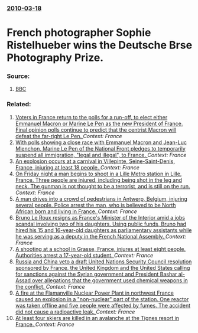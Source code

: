 ### [2010-03-18](/news/2010/03/18/index.md)

# French photographer Sophie Ristelhueber wins the Deutsche Brse Photography Prize. 




### Source:

1. [BBC](http://news.bbc.co.uk/2/hi/entertainment/arts_and_culture/8574222.stm)

### Related:

1. [Voters in France return to the polls for a run-off, to elect either Emmanuel Macron or Marine Le Pen as the new President of France. Final opinion polls continue to predict that the centrist Macron will defeat the far-right Le Pen. ](/news/2017/05/7/voters-in-france-return-to-the-polls-for-a-run-off-to-elect-either-emmanuel-macron-or-marine-le-pen-as-the-new-president-of-france-final-o.md) _Context: France_
2. [With polls showing a close race with Emmanuel Macron and Jean-Luc Mlenchon, Marine Le Pen of the National Front pledges to temporarily suspend all immigration, "legal and illegal", to France. ](/news/2017/04/18/with-polls-showing-a-close-race-with-emmanuel-macron-and-jean-luc-melenchon-marine-le-pen-of-the-national-front-pledges-to-temporarily-susp.md) _Context: France_
3. [An explosion occurs at a carnival in Villepinte, Seine-Saint-Denis, France, injuring at least 18 people. ](/news/2017/04/1/an-explosion-occurs-at-a-carnival-in-villepinte-seine-saint-denis-france-injuring-at-least-18-people.md) _Context: France_
4. [On Friday night a man begins to shoot in a Lille Metro station in Lille, France. Three people are injured, including being shot in the leg and neck. The gunman is not thought to be a terrorist, and is still on the run. ](/news/2017/03/24/on-friday-night-a-man-begins-to-shoot-in-a-lille-metro-station-in-lille-france-three-people-are-injured-including-being-shot-in-the-leg-a.md) _Context: France_
5. [A man drives into a crowd of pedestrians in Antwerp, Belgium, injuring several people. Police arrest the man, who is believed to be North African born and living in France. ](/news/2017/03/23/a-man-drives-into-a-crowd-of-pedestrians-in-antwerp-belgium-injuring-several-people-police-arrest-the-man-who-is-believed-to-be-north-af.md) _Context: France_
6. [Bruno Le Roux resigns as France's Minister of the Interior amid a jobs scandal involving two of his daughters. Using public funds, Bruno had hired his 15 and 16-year-old daughters as parliamentary assistants while he was serving as a deputy in the French National Assembly. ](/news/2017/03/21/bruno-le-roux-resigns-as-france-s-minister-of-the-interior-amid-a-jobs-scandal-involving-two-of-his-daughters-using-public-funds-bruno-had.md) _Context: France_
7. [A shooting at a school in Grasse, France, injures at least eight people. Authorities arrest a 17-year-old student. ](/news/2017/03/16/a-shooting-at-a-school-in-grasse-france-injures-at-least-eight-people-authorities-arrest-a-17-year-old-student.md) _Context: France_
8. [Russia and China veto a draft United Nations Security Council resolution sponsored by France, the United Kingdom and the United States calling for sanctions against the Syrian government and President Bashar al-Assad over allegations that the government used chemical weapons in the conflict. ](/news/2017/03/1/russia-and-china-veto-a-draft-united-nations-security-council-resolution-sponsored-by-france-the-united-kingdom-and-the-united-states-calli.md) _Context: France_
9. [A fire at the Flamanville Nuclear Power Plant in northwest France caused an explosion in a "non-nuclear" part of the station. One reactor was taken offline and five people were affected by fumes. The accident did not cause a radioactive leak. ](/news/2017/02/9/a-fire-at-the-flamanville-nuclear-power-plant-in-northwest-france-caused-an-explosion-in-a-non-nuclear-part-of-the-station-one-reactor-wa.md) _Context: France_
10. [At least four skiers are killed in an avalanche at the Tignes resort in France. ](/news/2017/02/13/at-least-four-skiers-are-killed-in-an-avalanche-at-the-tignes-resort-in-france.md) _Context: France_
